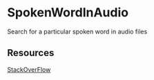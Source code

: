 # SpokenWordInAudio
Search for a particular spoken word in audio files


## Resources
[StackOverFlow](https://stackoverflow.com/questions/24282505/search-for-a-particular-spoken-word-in-audio-files)
